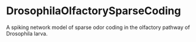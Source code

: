 # DrosophilaOlfactorySparseCoding
A spiking network model of sparse odor coding in the olfactory pathway of Drosophila larva. 
